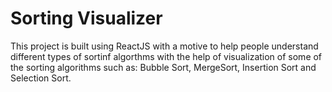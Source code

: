 # Sorting Visualizer
This project is built using ReactJS with a motive to help people understand different types of sortinf algorthms with the help of visualization of some of the sorting algorithms such as: Bubble Sort, MergeSort, Insertion Sort and Selection Sort.
